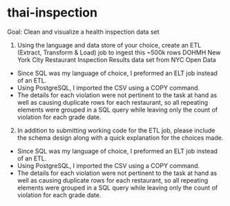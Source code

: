 # thai-inspection
Goal: Clean and visualize a health inspection data set
1. Using the language and data store of your choice, create an ETL (Extract, Transform & Load) job to ingest this ~500k rows DOHMH New York City Restaurant Inspection Results data set from NYC Open Data

<UL>
<LI>Since SQL was my language of choice, I preformed an ELT job instead of an ETL. 
<LI>Using PostgreSQL, I imported the CSV using a COPY command.
<LI>The details for each violation were not pertinent to the task at hand as well as causing duplicate rows for each restaurant, so all repeating elements were grouped in a SQL query while leaving only the count of violation for each grade date.
</UL>

2. In addition to submitting working code for the ETL job, please include the schema design along with a quick explanation for the choices made.
<UL>
<LI>Since SQL was my language of choice, I preformed an ELT job instead of an ETL. 
<LI>Using PostgreSQL, I imported the CSV using a COPY command.
<LI>The details for each violation were not pertinent to the task at hand as well as causing duplicate rows for each restaurant, so all repeating elements were grouped in a SQL query while leaving only the count of violation for each grade date.
</UL>
